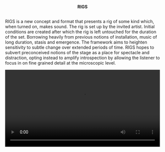<br><center> **RIGS** </center><br>

RIGS is a new concept and format that presents a rig of some kind
which, when turned on, makes sound. The rig is set up by the invited
artist. Initial conditions are created after which the rig is left
untouched for the duration of the set. Borrowing heavily from previous
notions of installation, music of long duration, stasis and emergence.
The framework aims to heighten sensitivity to subtle change over
extended periods of time. RIGS hopes to subvert preconceived notions
of the stage as a place for spectacle and distraction, opting instead
to amplify introspection by allowing the listener to focus in on fine
grained detail at the microscopic level.

<video controls="controls" width="100%" name="RIGS.mov"
src="RIGS.mov"></video>

<br>
<br>
<br>
